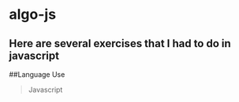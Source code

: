 # algo-js
## Here are several exercises that I had to do in javascript

##Language Use 
>Javascript
